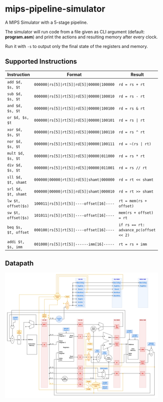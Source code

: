 # mips-pipeline-simulator
A MIPS Simulator with a 5-stage pipeline.

The simulator will run code from a file given as CLI argument (default: **program.asm**) and print the actions and resulting memory after every clock.

Run it with `-s` to output only the final state of the registers and memory.

Supported Instructions
-------
|Instruction|Format|Result|
|-|-------------------------------------|-|
| `add $d, $s, $t`     | `000000\|rs[5]\|rt[5]\|rd[5]\|00000\|100000` | `rd = rs + rt`
| `sub $d, $s, $t`     | `000000\|rs[5]\|rt[5]\|rd[5]\|00000\|100010` | `rd = rs - rt`
| `and $d, $s, $t`     | `000000\|rs[5]\|rt[5]\|rd[5]\|00000\|100100` | `rd = rs & rt`
| `or $d, $s, $t`      | `000000\|rs[5]\|rt[5]\|rd[5]\|00000\|100101` | `rd = rs \| rt`
| `xor $d, $s, $t`     | `000000\|rs[5]\|rt[5]\|rd[5]\|00000\|100110` | `rd = rs ^ rt`
| `nor $d, $s, $t`     | `000000\|rs[5]\|rt[5]\|rd[5]\|00000\|100111` | `rd = ~(rs \| rt)`
| `mult $d, $s, $t`    | `000000\|rs[5]\|rt[5]\|rd[5]\|00000\|011000` | `rd = rs * rt`
| `div $d, $s, $t`     | `000000\|rs[5]\|rt[5]\|rd[5]\|00000\|011001` | `rd = rs // rt`
| `sll $d, $t, shamt`  | `000000\|00000\|rt[5]\|rd[5]\|shamt\|000000` | `rd = rt << shamt`
| `srl $d, $t, shamt`  | `000000\|00000\|rt[5]\|rd[5]\|shamt\|000010` | `rd = rt >> shamt`
| `lw $t, offset($s)`  | `100011\|rs[5]\|rt[5]\|----offset[16]----` | `rt = mem(rs + offset)`
| `sw $t, offset($s)`  | `101011\|rs[5]\|rt[5]\|----offset[16]----` | `mem(rs + offset) = rt`
| `beq $s, $t, offset` | `000100\|rs[5]\|rt[5]\|----offset[16]----` | `if rs == rt: advance_pc(offset << 2)`
| `addi $t, $s, imm`   | `001000\|rs[5]\|rt[5]\|------imm[16]-----` | `rt = rs + imm`

Datapath
-------
![](diagramControlHazard.png)
